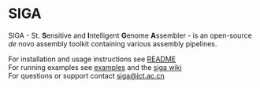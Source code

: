 # SIGA
SIGA - St. **S**ensitive and **I**ntelligent **G**enome **A**ssembler - is an open-source *de* novo  assembly toolkit containing various assembly pipelines. 

 For installation and usage instructions see [README](README)<br>
 For running examples see [examples](examples) and the [siga wiki](https://github.com/chungongyu/siga/wiki)<br>
 For questions or support contact [siga@ict.ac.cn](mailto:siga@ict.ac.cn)<br>
